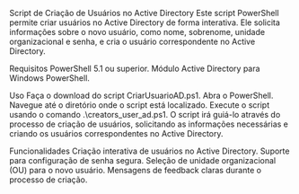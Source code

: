Script de Criação de Usuários no Active Directory
Este script PowerShell permite criar usuários no Active Directory de forma interativa. Ele solicita informações sobre o novo usuário, como nome, sobrenome, unidade organizacional e senha, e cria o usuário correspondente no Active Directory.

Requisitos
PowerShell 5.1 ou superior.
Módulo Active Directory para Windows PowerShell.

Uso
Faça o download do script CriarUsuarioAD.ps1.
Abra o PowerShell.
Navegue até o diretório onde o script está localizado.
Execute o script usando o comando .\creators_user_ad.ps1.
O script irá guiá-lo através do processo de criação de usuários, solicitando as informações necessárias e criando os usuários correspondentes no Active Directory.

Funcionalidades
Criação interativa de usuários no Active Directory.
Suporte para configuração de senha segura.
Seleção de unidade organizacional (OU) para o novo usuário.
Mensagens de feedback claras durante o processo de criação.
